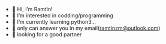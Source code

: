 - 👋 Hi, I’m Ramtin!
- 👀 I’m interested in codding/programming
- 🌱 I’m currently learning python3...
- 📧 only can answer you in my email(ramtinzm@outlook.com)
- 🙏 looking for a good partner

<!---
RZ is my nick name --->
